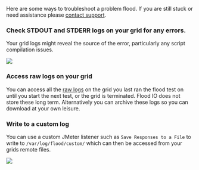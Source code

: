 Here are some ways to troubleshoot a problem flood. If you are still stuck or need assistance please [contact support](mailto:support@flood.io).

### Check STDOUT and STDERR logs on your grid for any errors.

Your grid logs might reveal the source of the error, particularly any script compilation issues.

![](https://s3.amazonaws.com/flood-io-support/Flood_IO_2015-03-01_19-58-37.jpg)

### Access raw logs on your grid

You can access all the [raw logs](https://flood.io/help/floods/accessing_raw_logs) on the grid you last ran the flood test on until you start the next test, or the grid is terminated. Flood IO does not store these long term. Alternatively you can archive these logs so you can download at your own leisure.

### Write to a custom log

You can use a custom JMeter listener such as `Save Responses to a File` to write to `/var/log/flood/custom/` which can then be accessed from your grids remote files.

![](https://s3.amazonaws.com/flood-io-support/problem_flood.jmx_UserstimkoopmansDesktopproblem_flood.jmx_-_Apache_JMeter_2.12_r1636949_2015-03-01_20-19-51.jpg)
